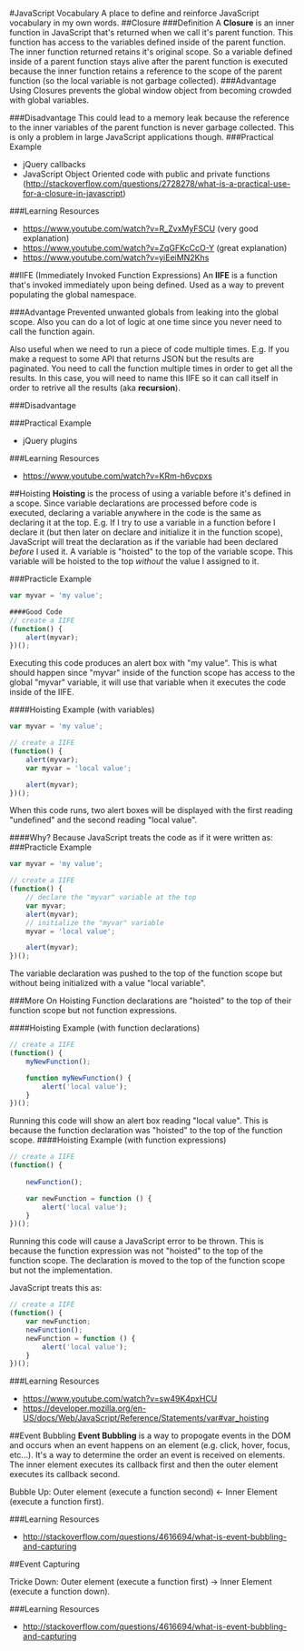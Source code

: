 #JavaScript Vocabulary
A place to define and reinforce JavaScript vocabulary in my own words.
##Closure
###Definition
A **Closure** is an inner function in JavaScript that's returned when we call it's parent function. This function has access to the variables defined inside of the parent function. The inner function returned retains it's original scope. So a variable defined inside of a parent function stays alive after the parent function is executed because the inner function retains a reference to the scope of the parent function (so the local variable is not garbage collected).
###Advantage
Using Closures prevents the global window object from becoming crowded with global variables.

###Disadvantage
This could lead to a memory leak because the reference to the inner variables of the parent function is never garbage collected. This is only a problem in large JavaScript applications though.
###Practical Example
* jQuery callbacks
* JavaScript Object Oriented code with public and private functions (http://stackoverflow.com/questions/2728278/what-is-a-practical-use-for-a-closure-in-javascript)

###Learning Resources
* https://www.youtube.com/watch?v=R_ZvxMyFSCU (very good explanation)
* https://www.youtube.com/watch?v=ZqGFKcCcO-Y (great explanation)
* https://www.youtube.com/watch?v=yiEeiMN2Khs

##IIFE (Immediately Invoked Function Expressions)
An **IIFE** is a function that's invoked immediately upon being defined. Used as a way to prevent populating the global namespace.

###Advantage
Prevented unwanted globals from leaking into the global scope. Also you can do a lot of logic at one time since you never need to call the function again.

Also useful when we need to run a piece of code multiple times. E.g. If you make a request to some API that returns JSON but the results are paginated. You need to call the function multiple times in order to get all the results. In this case, you will need to name this IIFE so it can call itself in order to retrive all the results (aka **recursion**).

###Disadvantage

###Practical Example
* jQuery plugins

###Learning Resources
* https://www.youtube.com/watch?v=KRm-h6vcpxs

##Hoisting
**Hoisting** is the process of using a variable before it's defined in a scope. Since variable declarations are processed before code is executed, declaring a variable anywhere in the code is the same as declaring it at the top. E.g. If I try to use a variable in a function before I declare it (but then later on declare and initialize it in the function scope), JavaScript will treat the declaration as if the variable had been declared *before* I used it. A variable is "hoisted" to the top of the variable scope. This variable will be hoisted to the top *without* the value I assigned to it.

###Practicle Example
```js
var myvar = 'my value';

####Good Code
// create a IIFE
(function() {
	alert(myvar);
})();
```
Executing this code produces an alert box with "my value". This is what should happen since "myvar" inside of the function scope has access to the global "myvar" variable, it will use that variable when it executes the code inside of the IIFE.

####Hoisting Example (with variables)
```js
var myvar = 'my value';

// create a IIFE
(function() {
	alert(myvar);
	var myvar = 'local value';

	alert(myvar);
})();
```
When this code runs, two alert boxes will be displayed with the first reading "undefined" and the second reading "local value".

####Why?
Because JavaScript treats the code as if it were written as:
###Practicle Example
```js
var myvar = 'my value';

// create a IIFE
(function() {
	// declare the "myvar" variable at the top
	var myvar;
	alert(myvar);
	// initialize the "myvar" variable
	myvar = 'local value';

	alert(myvar);
})();
```
The variable declaration was pushed to the top of the function scope but without being initialized with a value "local variable".

###More On Hoisting
Function declarations are "hoisted" to the top of their function scope but not function expressions.

####Hoisting Example (with function declarations)
```js
// create a IIFE
(function() {
	myNewFunction();

	function myNewFunction() {
		alert('local value');
	}
})();
```
Running this code will show an alert box reading "local value". This is because the function declaration was "hoisted" to the top of the function scope.
####Hoisting Example (with function expressions)
```js
// create a IIFE
(function() {
	
	newFunction();

	var newFunction = function () {
		alert('local value');
	}
})();
```
Running this code will cause a JavaScript error to be thrown. This is because the function expression was not "hoisted" to the top of the function scope. The declaration is moved to the top of the function scope but not the implementation.

JavaScript treats this as:
```js
// create a IIFE
(function() {
	var newFunction;
	newFunction();
	newFunction = function () {
		alert('local value');
	}
})();
```

###Learning Resources
* https://www.youtube.com/watch?v=sw49K4pxHCU
* https://developer.mozilla.org/en-US/docs/Web/JavaScript/Reference/Statements/var#var_hoisting

##Event Bubbling
**Event Bubbling** is a way to propogate events in the DOM and occurs when an event happens on an element (e.g. click, hover, focus, etc...). It's a way to determine the order an event is received on elements. The inner element executes its callback first and then the outer element executes its callback second.

Bubble Up:
Outer element (execute a function second) <- Inner Element (execute a function first).

###Learning Resources
* http://stackoverflow.com/questions/4616694/what-is-event-bubbling-and-capturing

##Event Capturing

Tricke Down:
Outer element (execute a function first) -> Inner Element (execute a function down).

###Learning Resources
* http://stackoverflow.com/questions/4616694/what-is-event-bubbling-and-capturing